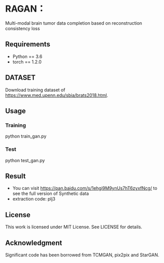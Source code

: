 # RAGAN：
Multi-modal brain tumor data completion based on reconstruction consistency loss
 
## Requirements
   * Python == 3.6
   * torch == 1.2.0

## DATASET
Download training dataset of https://www.med.upenn.edu/sbia/brats2018.html.

## Usage
### Training
   python train_gan.py
### Test
   python test_gan.py

## Result
* You can visit https://pan.baidu.com/s/1ehgi9M9ynUs7hT6zyxfNcg/ to see the full version of Synthetic data
* extraction code: plj3

## License
This work is licensed under MIT License. See LICENSE for details.

## Acknowledgment
Significant code has been borrowed from TCMGAN, pix2pix and StarGAN.

